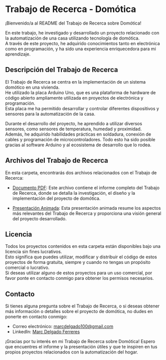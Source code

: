 # Trabajo de Recerca - Domótica  
  
¡Bienvenido/a al README del Trabajo de Recerca sobre Domótica!  
  
En este trabajo, he investigado y desarrollado un proyecto relacionado con la automatización de una casa utilizando tecnología de domótica.  
A través de este proyecto, he adquirido conocimientos tanto en electrónica como en programación, y ha sido una experiencia enriquecedora para mi aprendizaje.  
  
## Descripción del Trabajo de Recerca  
  
El Trabajo de Recerca se centra en la implementación de un sistema domótico en una vivienda.  
He utilizado la placa Arduino Uno, que es una plataforma de hardware de código abierto ampliamente utilizada en proyectos de electrónica y programación.  
Esta placa me ha permitido desarrollar y controlar diferentes dispositivos y sensores para la automatización de la casa.  

Durante el desarrollo del proyecto, he aprendido a utilizar diversos sensores, como sensores de temperatura, humedad y proximidad.  
Además, he adquirido habilidades prácticas en soldadura, conexión de cables y programación de microcontroladores. 
Todo esto ha sido posible gracias al software Arduino y al ecosistema de desarrollo que lo rodea.  
  
## Archivos del Trabajo de Recerca  
  
En esta carpeta, encontrarás dos archivos relacionados con el Trabajo de Recerca:  
  
- [Documento PDF](./TrabajoDeRecerca.pdf): Este archivo contiene el informe completo del Trabajo de Recerca, donde se detalla la investigación, el diseño y la implementación del proyecto de domótica.  
  
- [Presentación Animada](./PresentacionAnimada.pptx): Esta presentación animada resume los aspectos más relevantes del Trabajo de Recerca y proporciona una visión general del proyecto desarrollado.  
  
## Licencia  
  
Todos los proyectos contenidos en esta carpeta están disponibles bajo una licencia sin fines lucrativos.  
Esto significa que puedes utilizar, modificar y distribuir el código de estos proyectos de forma gratuita, siempre y cuando no tengas un propósito comercial o lucrativo.  
Si deseas utilizar alguno de estos proyectos para un uso comercial, por favor ponte en contacto conmigo para obtener los permisos necesarios.  
  
## Contacto  
  
Si tienes alguna pregunta sobre el Trabajo de Recerca, o si deseas obtener más información o detalles sobre el proyecto de domótica, no dudes en ponerte en contacto conmigo:  
  
- Correo electrónico: [marcdelgado100@gmail.com](mailto:marcdelgado100@gmail.com)  
- LinkedIn: [Marc Delgado Ferreres](https://www.linkedin.com/in/marc-delgado-ferreres)  
  
¡Gracias por tu interés en mi Trabajo de Recerca sobre Domótica! Espero que encuentres el informe y la presentación útiles y que te inspiren en tus propios proyectos relacionados con la automatización del hogar.  
  
  
